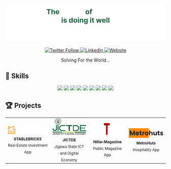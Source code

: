 <div align="center">
  <img src="./assets/Banner-github.png" alt="Abdulrahman Dauda" />
</div>

<p align="center">
  <a href="https://x.com/doudgaya" target="_blank">
    <img src="https://img.shields.io/twitter/follow/doudgaya?style=social" alt="Twitter Follow" />
  </a>
  <a href="https://www.linkedin.com/in/abdulrahman-dauda-gaya/" target="_blank">
    <img src="https://img.shields.io/badge/-LinkedIn-black.svg?style=flat-square&logo=linkedin&colorB=555" alt="LinkedIn" />
  </a>
  <a href="https://doudgaya.xyz" target="_blank">
    <img src="https://img.shields.io/badge/Website-FF4405?style=flat-square&logo=google-chrome&logoColor=white" alt="Website" />
  </a>
</p>

<p align="center"> Solving For the World...</p>

## 🚀 Skills

<p align="center">
  <img src="https://img.shields.io/badge/-JavaScript-black?style=flat-square&logo=javascript" />
  <img src="https://img.shields.io/badge/-Python-black?style=flat-square&logo=Python" />
  <img src="https://img.shields.io/badge/-React-black?style=flat-square&logo=react" />
  <img src="https://img.shields.io/badge/-Node.js-black?style=flat-square&logo=Node.js" />
  <img src="https://img.shields.io/badge/-HTML5-black?style=flat-square&logo=html5&logoColor=white" />
  <img src="https://img.shields.io/badge/-CSS3-black?style=flat-square&logo=css3" />
  <img src="https://img.shields.io/badge/-Git-black?style=flat-square&logo=git" />
  <img src="https://img.shields.io/badge/-GitHub-black?style=flat-square&logo=github" />
  <img src="https://img.shields.io/badge/-Vercel-black?style=flat-square&logo=vercel" />
</p>

## 🏆 Projects

<table>
  <tr>
    <td align="center">
      <a href="https://stablebricks.com">
        <img src="./assets/stablebricks.png" width="200px" alt="Project 1" />
        <br />
        <sub><b>STABLEBRICKS</b></sub>
      </a>
      <br />
      <sub>Real Estate Investment App</sub>
    </td>
    <td align="center">
      <a href="https://ict.jg.gov.ng">
        <img src="./assets/jictde.webp" width="200px" alt="Project 2" />
        <br />
        <sub><b>JICTDE</b></sub>
      </a>
      <br />
      <sub>Jigawa State ICT and Digital Economy</sub>
    </td>
    <td align="center">
      <a href="https://nillar.com">
        <img src="./assets/nillar.png" width="200px" alt="Project 3" />
        <br />
        <sub><b>Nillar Magazine</b></sub>
      </a>
      <br />
      <sub>Public Magazine App</sub>
    </td>
      <td align="center">
      <a href="https://nillar.com">
        <img src="./assets/metrohuts.png" width="200px" alt="Project 3" />
        <br />
        <sub><b>MetroHuts</b></sub>
      </a>
      <br />
      <sub>Hospitality App</sub>
    </td>

    
  </tr>
</table>

<!-- ## 🎯 Current Focus

- 🌱 I'm currently learning, GraphQL, and Rust
- 👯 I'm looking to collaborate on open-source projects, innovative web applications,
- 🤔 I'm looking for help with advanced React patterns, system design,
- 💬 Ask me about JavaScript, React, Node.js, Python, Next.JS

<p align="center">Thanks for visiting my profile! Feel free to reach out if you want to collaborate on a project or just say hi! 😊</p> -->

